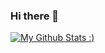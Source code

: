 ### Hi there 👋

<!--
**nikola-kadovic/nikola-kadovic** is a ✨ _special_ ✨ repository because its `README.md` (this file) appears on your GitHub profile.

Here are some ideas to get you started:

- 🔭 I’m currently working on ...
- 🌱 I’m currently learning ...
- 👯 I’m looking to collaborate on ...
- 🤔 I’m looking for help with ...
- 💬 Ask me about ...
- 📫 How to reach me: ...
- 😄 Pronouns: ...
- ⚡ Fun fact: ...
-->

[![My Github Stats :)](https://github-readme-stats.vercel.app/api?username=nikola-kadovic&show_icons=true&theme=dracula)](https://github.com/anuraghazra/github-readme-stats)
